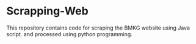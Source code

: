 # Scrapping-Web
This repository contains code for scraping the BMKG website using Java script. and processed using python programming.
